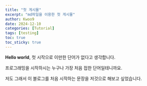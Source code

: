 ```yaml
---
title: "첫 게시물"
excerpt: "md파일을 이용한 첫 게시물"
author: Kwoo9
date: 2024-12-10
categories: [Tutorial]
tags: [testing]
toc: true
toc_sticky: true
---
```


**Hello world**, 첫 시작으로 이만한 단어가 없다고 생각합니다.

프로그래밍을 시작하시는 누구나 가장 처음 접한 단어일테니까요.

저도 그래서 이 블로그를 처음 시작하는 문장을 저것으로 해보고 싶었습니다.